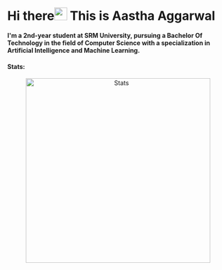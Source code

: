 # Hi there<img src="https://github.com/iamshubhamg/iamshubhamg/blob/master/Assests/Hi.gif" width="29px"> This is Aastha Aggarwal

**I'm a 2nd-year student at SRM University, pursuing a Bachelor Of Technology in the field of Computer Science with a specialization in Artificial Intelligence and Machine Learning.**



<!---
<table>
  <tr>
    <td>You are visitor</td>
    <td><img src="https://profile-counter.glitch.me/aastha170902/count.svg" alt="vistor count" height="30" /></td>
  </tr>
</table>
--->

 #### Stats:
 <p align="center"> 
 
 <!--- <img src="https://activity-graph.herokuapp.com/graph?username=aastha170902&bg_color=0d1017&color=00ff00&point=11b819&area=true&line=00ff00&hide_border=true" alt="Contribution graph" />  --->
 
  <img align="center" width="420" src="https://github-readme-stats.vercel.app/api?username=aastha170902&show_icons=true&theme=radical" alt="Stats" />
</p>

<!---
aastha170902/aastha170902 is a ✨ special ✨ repository because its `README.md` (this file) appears on your GitHub profile.
You can click the Preview link to take a look at your changes.
--->
